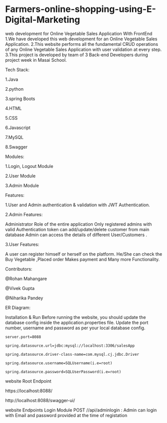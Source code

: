 # Farmers-online-shopping-using-E-Digital-Marketing
web development for Online Vegetable Sales Application With FrontEnd
1.We have developed this web development for an Online Vegetable Sales Application.
2.This website performs all the fundamental CRUD operations of any Online Vegetable Sales Application with user validation at every step.
3.This project is developed by team of 3 Back-end Developers during project week in Masai School.


Tech Stack:

1.Java

2.python

3.spring Boots

4.HTML

5.CSS

6.Javascript

7.MySQL

8.Swagger

Modules:

1.Login, Logout Module

2.User Module

3.Admin Module

Features:

1.User and Admin authentication & validation with JWT Authentication.

2.Admin Features:

Administrator Role of the entire application
Only registered admins with valid Authentication token can add/update/delete customer from main database
Admin can access the details of different User/Customers .

3.User Features:

A user can register himself or herself on the platform.
He/She can check the Buy Vegetable ,Placed order Makes payment and Many more Functionality.


Contributors:

@Rohan Mahangare

@Vivek Gupta

@Niharika Pandey


ER Diagram:

Installation & Run
Before running the website, you should update the database config inside the application.properties file.
Update the port number, username and password as per your local database config.

    server.port=8088

    spring.datasource.url=jdbc:mysql://localhost:3306/salesApp
    
    spring.datasource.driver-class-name=com.mysql.cj.jdbc.Driver
    
    spring.datasource.username=SQLUsername(i.e=root)
    
    spring.datasource.password=SQLUserPassword(i.e=root)

website Root Endpoint

https://localhost:8088/

http://localhost:8088/swagger-ui/

website Endpoints
Login Module
POST //api/adminlogin : Admin can login with Email and password provided at the time of registation


